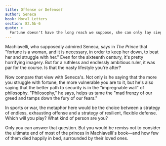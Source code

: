 ```yaml
---
title: Offense or Defense?
author: Seneca
book: Moral Letters
section: 82.5b-6
quote: >
  Fortune doesn't have the long reach we suppose, she can only lay siege to those who hold her tight. So, let's step back from her as much as possible.
---
```


Machiavelli, who supposedly admired Seneca, says in _The Prince_ that "fortune is a woman, and it is necessary, in order to keep her down, to beat her and struggle with her." Even for the sixteenth century, it's pretty horrifying imagery. But for a ruthless and endlessly ambitious ruler, it was par for the course. Is that the nasty lifestyle you're after?

Now compare that view with Seneca's. Not only is he saying that the more you struggle with fortune, the more vulnerable you are to it, but he's also saying that the better path to security is in the "impregnable wall" of philosophy. "Philosophy," he says, helps us tame the "mad frenzy of our greed and tamps down the fury of our fears."

In sports or war, the metaphor here would be the choice between a strategy of endless, exhausting offense and a strategy of resilient, flexible defense. Which will you play? What kind of person are you?

Only you can answer that question. But you would be remiss not to consider the ultimate end of most of the princes in Machiavelli's book—and how few of them died happily in bed, surrounded by their loved ones.
